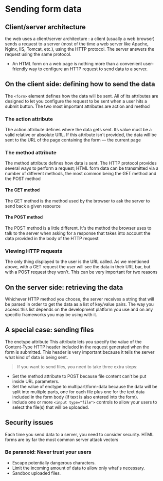 # Sending form data
## Client/server architecture
the web uses a client/server architecture : a client (usually a web browser) sends a request to a server (most of the time a web server like Apache, Nginx, IIS, Tomcat, etc.), using the HTTP protocol. The server answers the request using the same protocol.
* An HTML form on a web page is nothing more than a convenient user-friendly way to configure an HTTP request to send data to a server.
## On the client side: defining how to send the data
The `<form>` element defines how the data will be sent. All of its attributes are designed to let you configure the request to be sent when a user hits a submit button. The two most important attributes are action and method
### The action attribute
The action attribute defines where the data gets sent. Its value must be a valid relative or absolute URL. If this attribute isn't provided, the data will be sent to the URL of the page containing the form — the current page
### The method attribute
The method attribute defines how data is sent. The HTTP protocol provides several ways to perform a request; HTML form data can be transmitted via a number of different methods, the most common being the GET method and the POST method
#### The GET method
The GET method is the method used by the browser to ask the server to send back a given resource
#### The POST method
The POST method is a little different. It's the method the browser uses to talk to the server when asking for a response that takes into account the data provided in the body of the HTTP request
### Viewing HTTP requests
The only thing displayed to the user is the URL called. As we mentioned above, with a GET request the user will see the data in their URL bar, but with a POST request they won't. This can be very important for two reasons
## On the server side: retrieving the data
Whichever HTTP method you choose, the server receives a string that will be parsed in order to get the data as a list of key/value pairs. The way you access this list depends on the development platform you use and on any specific frameworks you may be using with it.
## A special case: sending files
The enctype attribute
This attribute lets you specify the value of the Content-Type HTTP header included in the request generated when the form is submitted. This header is very important because it tells the server what kind of data is being sent.
> If you want to send files, you need to take three extra steps:

* Set the method attribute to POST because file content can't be put inside URL parameters.
* Set the value of enctype to multipart/form-data because the data will be split into multiple parts, one for each file plus one for the text data included in the form body (if text is also entered into the form).
* Include one or more `<input type="file">` controls to allow your users to select the file(s) that will be uploaded.
## Security issues
Each time you send data to a server, you need to consider security. HTML forms are by far the most common server attack vectors
### Be paranoid: Never trust your users
* Escape potentially dangerous characters. 
* Limit the incoming amount of data to allow only what's necessary.
* Sandbox uploaded files.